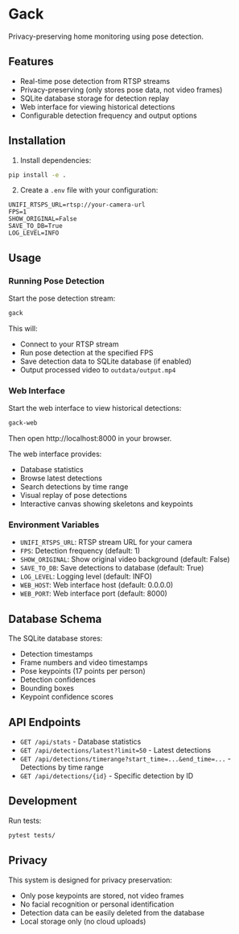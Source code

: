 # Gack

Privacy-preserving home monitoring using pose detection.

## Features

- Real-time pose detection from RTSP streams
- Privacy-preserving (only stores pose data, not video frames)
- SQLite database storage for detection replay
- Web interface for viewing historical detections
- Configurable detection frequency and output options

## Installation

1. Install dependencies:
```bash
pip install -e .
```

2. Create a `.env` file with your configuration:
```env
UNIFI_RTSPS_URL=rtsp://your-camera-url
FPS=1
SHOW_ORIGINAL=False
SAVE_TO_DB=True
LOG_LEVEL=INFO
```

## Usage

### Running Pose Detection

Start the pose detection stream:
```bash
gack
```

This will:
- Connect to your RTSP stream
- Run pose detection at the specified FPS
- Save detection data to SQLite database (if enabled)
- Output processed video to `outdata/output.mp4`

### Web Interface

Start the web interface to view historical detections:
```bash
gack-web
```

Then open http://localhost:8000 in your browser.

The web interface provides:
- Database statistics
- Browse latest detections
- Search detections by time range
- Visual replay of pose detections
- Interactive canvas showing skeletons and keypoints

### Environment Variables

- `UNIFI_RTSPS_URL`: RTSP stream URL for your camera
- `FPS`: Detection frequency (default: 1)
- `SHOW_ORIGINAL`: Show original video background (default: False)
- `SAVE_TO_DB`: Save detections to database (default: True)
- `LOG_LEVEL`: Logging level (default: INFO)
- `WEB_HOST`: Web interface host (default: 0.0.0.0)
- `WEB_PORT`: Web interface port (default: 8000)

## Database Schema

The SQLite database stores:
- Detection timestamps
- Frame numbers and video timestamps
- Pose keypoints (17 points per person)
- Detection confidences
- Bounding boxes
- Keypoint confidence scores

## API Endpoints

- `GET /api/stats` - Database statistics
- `GET /api/detections/latest?limit=50` - Latest detections
- `GET /api/detections/timerange?start_time=...&end_time=...` - Detections by time range
- `GET /api/detections/{id}` - Specific detection by ID

## Development

Run tests:
```bash
pytest tests/
```

## Privacy

This system is designed for privacy preservation:
- Only pose keypoints are stored, not video frames
- No facial recognition or personal identification
- Detection data can be easily deleted from the database
- Local storage only (no cloud uploads)
